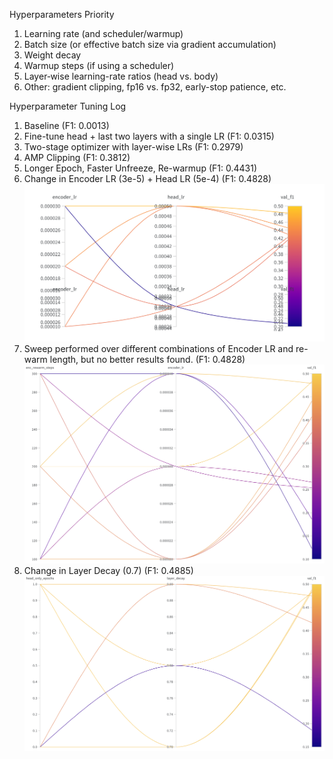 Hyperparameters Priority
1. Learning rate (and scheduler/warmup)
2. Batch size (or effective batch size via gradient accumulation)
3. Weight decay
4. Warmup steps (if using a scheduler)
5. Layer‐wise learning-rate ratios (head vs. body)
6. Other: gradient clipping, fp16 vs. fp32, early-stop patience, etc.

Hyperparameter Tuning Log
1. Baseline (F1: 0.0013)
2. Fine-tune head + last two layers with a single LR (F1: 0.0315)
3. Two-stage optimizer with layer-wise LRs (F1: 0.2979)
4. AMP Clipping (F1: 0.3812)
5. Longer Epoch, Faster Unfreeze, Re-warmup (F1: 0.4431)
6. Change in Encoder LR (3e-5) + Head LR (5e-4) (F1: 0.4828)
![Alt text](tuning1.png?raw=true "Sweep #1")
7. Sweep performed over different combinations of Encoder LR and re-warm length, but no better results found. (F1: 0.4828)
![Alt text](tuning2.png?raw=true "Sweep #2")
8. Change in Layer Decay (0.7) (F1: 0.4885)
![Alt text](tuning3.png?raw=true "Sweep #3")